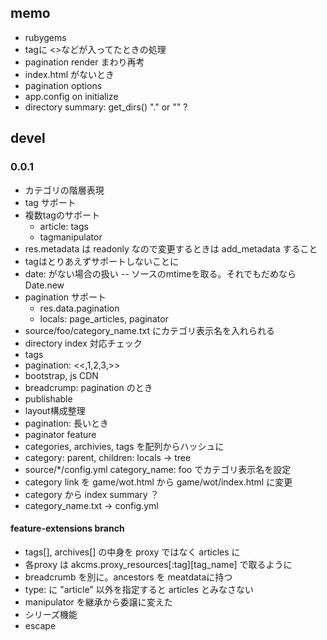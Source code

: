 ## memo
- rubygems
- tagに <>などが入ってたときの処理
- pagination render まわり再考
- index.html がないとき
- pagination options
- app.config on initialize
- directory summary: get_dirs() "." or "" ?

## devel
### 0.0.1
- カテゴリの階層表現
- tag サポート
- 複数tagのサポート
  - article: tags
  - tagmanipulator
- res.metadata は readonly なので変更するときは add_metadata すること
- tagはとりあえずサポートしないことに
- date: がない場合の扱い
  -- ソースのmtimeを取る。それでもだめなら Date.new
- pagination サポート
  - res.data.pagination
  - locals: page_articles, paginator
- source/foo/category_name.txt にカテゴリ表示名を入れられる
- directory index 対応チェック
- tags
- pagination: <<,1,2,3,>>
- bootstrap, js CDN
- breadcrump: pagination のとき
- publishable
- layout構成整理
- pagination: 長いとき
- paginator feature
- categories, archivies, tags を配列からハッシュに
- category: parent, children: locals -> tree
- source/*/config.yml category_name: foo でカテゴリ表示名を設定
- category link を game/wot.html から game/wot/index.html に変更
- category から index summary ？
- category_name.txt -> config.yml

#### feature-extensions branch
- tags[], archives[] の中身を proxy ではなく articles に
- 各proxy は akcms.proxy_resources[:tag][tag_name] で取るように
- breadcrumb を別に。ancestors を meatdataに持つ
- type: に "article" 以外を指定すると articles とみなさない
- manipulator を継承から委譲に変えた
- シリーズ機能
- escape
